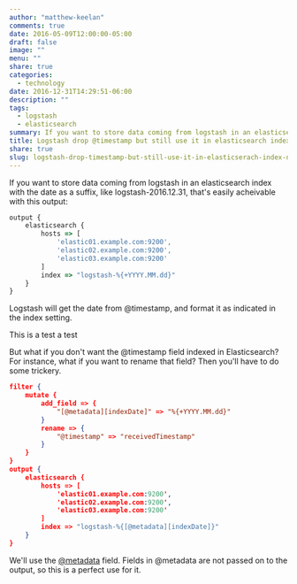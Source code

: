 ```yaml
---
author: "matthew-keelan"
comments: true
date: 2016-05-09T12:00:00-05:00
draft: false
image: ""
menu: ""
share: true
categories:
  - technology
date: 2016-12-31T14:29:51-06:00
description: ""
tags: 
  - logstash
  - elasticsearch
summary: If you want to store data coming from logstash in an elasticsearch index with the date as a suffix, like logstash-2016.12.31, that's easily acheivable.  But what if you don't want to send the @timestamp field to elasticsearch?
title: Logstash drop @timestamp but still use it in elasticsearch index name
share: true
slug: logstash-drop-timestamp-but-still-use-it-in-elasticserach-index-name
---
```


If you want to store data coming from logstash in an elasticsearch index with the date as a suffix, like logstash-2016.12.31, that's easily acheivable with this output:

```javascript
output {
    elasticsearch {
        hosts => [
            'elastic01.example.com:9200',  
            'elastic02.example.com:9200',  
            'elastic03.example.com:9200'  
        ]
        index => "logstash-%{+YYYY.MM.dd}"  
    }
}
```

Logstash will get the date from @timestamp, and format it as indicated in the index setting.

This is a test
a test

But what if you don't want the @timestamp field indexed in Elasticsearch? For instance, what if you want to rename that field? Then you'll have to do some trickery.

```json
filter {
    mutate {
        add_field => {
            "[@metadata][indexDate]" => "%{+YYYY.MM.dd}"
        }
        rename => {
            "@timestamp" => "receivedTimestamp"
        }
    }
}
output {
    elasticsearch {
        hosts => [
            'elastic01.example.com:9200',
            'elastic02.example.com:9200',
            'elastic03.example.com:9200'
        ]
        index => "logstash-%{[@metadata][indexDate]}"
    }
}
```

We'll use the [@metadata](https://www.elastic.co/guide/en/logstash/current/event-dependent-configuration.html#metadata) field. Fields in @metadata are not passed on to the output, so this is a perfect use for it.